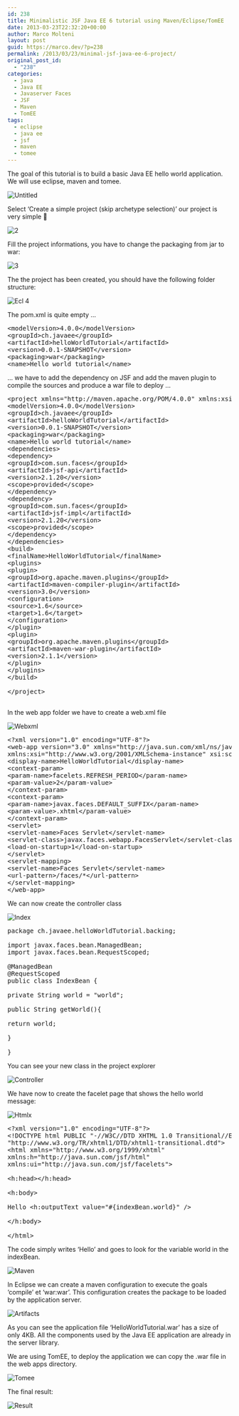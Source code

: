 ```yaml
---
id: 238
title: Minimalistic JSF Java EE 6 tutorial using Maven/Eclipse/TomEE
date: 2013-03-23T22:32:20+00:00
author: Marco Molteni
layout: post
guid: https://marco.dev/?p=238
permalink: /2013/03/23/minimal-jsf-java-ee-6-project/
original_post_id:
  - "238"
categories:
  - java
  - Java EE
  - Javaserver Faces
  - JSF
  - Maven
  - TomEE
tags:
  - eclipse
  - java ee
  - jsf
  - maven
  - tomee
---
```

The goal of this tutorial is to build a basic Java EE hello world application. We will use eclipse, maven and tomee.

<img title="ecl1.png" alt="Untitled" src="{{site.baseurl}}/assets/img/uploads/2013/03/eclipseecl1.png?resize=525%2C233" border="0" data-recalc-dims="1" />

Select &#8216;Create a simple project (skip archetype selection)&#8217; our project is very simple 🙂

<img title="ecl2.png" alt="2" src="{{site.baseurl}}/assets/img/uploads/2013/03/eclipseecl2.png?resize=600%2C148" border="0" data-recalc-dims="1" />

Fill the project informations, you have to change the packaging from jar to war:

<img title="3.png" alt="3" src="{{site.baseurl}}/assets/img/uploads/2013/03/eclipse31.png?resize=600%2C279" border="0" data-recalc-dims="1" />

The the project has been created, you should have the following folder structure:

<img title="ecl_4.png" alt="Ecl 4" src="{{site.baseurl}}/assets/img/uploads/2013/03/eclipseecl_4.png?resize=124%2C138" border="0" data-recalc-dims="1" />

The pom.xml is quite empty &#8230;

<pre class="brush: xml; title: ; notranslate" title="">&lt;modelVersion&gt;4.0.0&lt;/modelVersion&gt;
&lt;groupId&gt;ch.javaee&lt;/groupId&gt;
&lt;artifactId&gt;helloWorldTutorial&lt;/artifactId&gt;
&lt;version&gt;0.0.1-SNAPSHOT&lt;/version&gt;
&lt;packaging&gt;war&lt;/packaging&gt;
&lt;name&gt;Hello world tutorial&lt;/name&gt;
</pre>

… we have to add the dependency on JSF and add the maven plugin to compile the sources and produce a war file to deploy …

<pre class="brush: xml; title: ; notranslate" title="">&lt;project xmlns="http://maven.apache.org/POM/4.0.0" xmlns:xsi="http://www.w3.org/2001/XMLSchema-instance" xsi:schemaLocation="http://maven.apache.org/POM/4.0.0 http://maven.apache.org/xsd/maven-4.0.0.xsd"&gt;
&lt;modelVersion&gt;4.0.0&lt;/modelVersion&gt;
&lt;groupId&gt;ch.javaee&lt;/groupId&gt;
&lt;artifactId&gt;helloWorldTutorial&lt;/artifactId&gt;
&lt;version&gt;0.0.1-SNAPSHOT&lt;/version&gt;
&lt;packaging&gt;war&lt;/packaging&gt;
&lt;name&gt;Hello world tutorial&lt;/name&gt;
&lt;dependencies&gt;
&lt;dependency&gt;
&lt;groupId&gt;com.sun.faces&lt;/groupId&gt;
&lt;artifactId&gt;jsf-api&lt;/artifactId&gt;
&lt;version&gt;2.1.20&lt;/version&gt;
&lt;scope&gt;provided&lt;/scope&gt;
&lt;/dependency&gt;
&lt;dependency&gt;
&lt;groupId&gt;com.sun.faces&lt;/groupId&gt;
&lt;artifactId&gt;jsf-impl&lt;/artifactId&gt;
&lt;version&gt;2.1.20&lt;/version&gt;
&lt;scope&gt;provided&lt;/scope&gt;
&lt;/dependency&gt;
&lt;/dependencies&gt;
&lt;build&gt;
&lt;finalName&gt;HelloWorldTutorial&lt;/finalName&gt;
&lt;plugins&gt;
&lt;plugin&gt;
&lt;groupId&gt;org.apache.maven.plugins&lt;/groupId&gt;
&lt;artifactId&gt;maven-compiler-plugin&lt;/artifactId&gt;
&lt;version&gt;3.0&lt;/version&gt;
&lt;configuration&gt;
&lt;source&gt;1.6&lt;/source&gt;
&lt;target&gt;1.6&lt;/target&gt;
&lt;/configuration&gt;
&lt;/plugin&gt;
&lt;plugin&gt;
&lt;groupId&gt;org.apache.maven.plugins&lt;/groupId&gt;
&lt;artifactId&gt;maven-war-plugin&lt;/artifactId&gt;
&lt;version&gt;2.1.1&lt;/version&gt;
&lt;/plugin&gt;
&lt;/plugins&gt;
&lt;/build&gt;

&lt;/project&gt;

</pre>

In the web app folder we have to create a web.xml file

<img title="webxml.png" alt="Webxml" src="{{site.baseurl}}/assets/img/uploads/2013/03/eclipsewebxml.png?resize=132%2C108" border="0" data-recalc-dims="1" />

<pre class="brush: xml; title: ; notranslate" title="">&lt;?xml version="1.0" encoding="UTF-8"?&gt;
&lt;web-app version="3.0" xmlns="http://java.sun.com/xml/ns/javaee"
xmlns:xsi="http://www.w3.org/2001/XMLSchema-instance" xsi:schemaLocation="http://java.sun.com/xml/ns/javaee http://java.sun.com/xml/ns/javaee/web-app_3_0.xsd"&gt;
&lt;display-name&gt;HelloWorldTutorial&lt;/display-name&gt;
&lt;context-param&gt;
&lt;param-name&gt;facelets.REFRESH_PERIOD&lt;/param-name&gt;
&lt;param-value&gt;2&lt;/param-value&gt;
&lt;/context-param&gt;
&lt;context-param&gt;
&lt;param-name&gt;javax.faces.DEFAULT_SUFFIX&lt;/param-name&gt;
&lt;param-value&gt;.xhtml&lt;/param-value&gt;
&lt;/context-param&gt;
&lt;servlet&gt;
&lt;servlet-name&gt;Faces Servlet&lt;/servlet-name&gt;
&lt;servlet-class&gt;javax.faces.webapp.FacesServlet&lt;/servlet-class&gt;
&lt;load-on-startup&gt;1&lt;/load-on-startup&gt;
&lt;/servlet&gt;
&lt;servlet-mapping&gt;
&lt;servlet-name&gt;Faces Servlet&lt;/servlet-name&gt;
&lt;url-pattern&gt;/faces/*&lt;/url-pattern&gt;
&lt;/servlet-mapping&gt;
&lt;/web-app&gt;
</pre>

We can now create the controller class

<img title="index.png" alt="Index" src="{{site.baseurl}}/assets/img/uploads/2013/03/eclipseindex.png?resize=522%2C267" border="0" data-recalc-dims="1" />

<pre class="brush: java; title: ; notranslate" title="">package ch.javaee.helloWorldTutorial.backing;

import javax.faces.bean.ManagedBean;
import javax.faces.bean.RequestScoped;

@ManagedBean
@RequestScoped
public class IndexBean {

private String world = &quot;world&quot;;

public String getWorld(){

return world;

}

}
</pre>

You can see your new class in the project explorer

<img title="controller.png" alt="Controller" src="{{site.baseurl}}/assets/img/uploads/2013/03/eclipsecontroller.png?resize=262%2C105" border="0" data-recalc-dims="1" />

We have now to create the facelet page that shows the hello world message:

<img title="htmlx.png" alt="Htmlx" src="{{site.baseurl}}/assets/img/uploads/2013/03/eclipsehtmlx.png?resize=144%2C89" border="0" data-recalc-dims="1" />

<pre class="brush: xml; title: ; notranslate" title="">&lt;?xml version="1.0" encoding="UTF-8"?&gt;
&lt;!DOCTYPE html PUBLIC "-//W3C//DTD XHTML 1.0 Transitional//EN"
"http://www.w3.org/TR/xhtml1/DTD/xhtml1-transitional.dtd"&gt;
&lt;html xmlns="http://www.w3.org/1999/xhtml"
xmlns:h="http://java.sun.com/jsf/html"
xmlns:ui="http://java.sun.com/jsf/facelets"&gt;

&lt;h:head&gt;&lt;/h:head&gt;

&lt;h:body&gt;

Hello &lt;h:outputText value="#{indexBean.world}" /&gt;

&lt;/h:body&gt;

&lt;/html&gt;</pre>

The code simply writes &#8216;Hello&#8217; and goes to look for the variable world in the indexBean.

<img title="maven.png" alt="Maven" src="{{site.baseurl}}/assets/img/uploads/2013/03/eclipsemaven.png?resize=600%2C248" border="0" data-recalc-dims="1" />

In Eclipse we can create a maven configuration to execute the goals &#8216;compile&#8217; et &#8216;war:war&#8217;. This configuration creates the package to be loaded by the application server.

<img title="artifacts.png" alt="Artifacts" src="{{site.baseurl}}/assets/img/uploads/2013/03/eclipseartifacts.png?resize=600%2C157" border="0" data-recalc-dims="1" />

As you can see the application file &#8216;HelloWorldTutorial.war&#8217; has a size of only 4KB. All the components used by the Java EE application are already in the server library.

We are using TomEE, to deploy the application we can copy the .war file in the web apps directory.

<img title="tomee.png" alt="Tomee" src="{{site.baseurl}}/assets/img/uploads/2013/03/eclipsetomee.png?resize=245%2C160" border="0" data-recalc-dims="1" />

The final result:

<img title="result.png" alt="Result" src="{{site.baseurl}}/assets/img/uploads/2013/03/eclipseresult.png?resize=523%2C152" border="0" data-recalc-dims="1" />